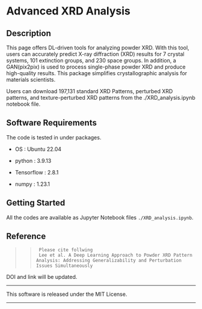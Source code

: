 # Advanced XRD Analysis

## Description

This page offers DL-driven tools for analyzing powder XRD. With this tool, users can accurately predict X-ray diffraction (XRD) results for 7 crystal systems, 101 extinction groups, and 230 space groups. In addition, a GAN(pix2pix) is used to process single-phase powder XRD and produce high-quality results. This package simplifies crystallographic analysis for materials scientists.

Users can download 197,131 standard XRD Patterns, perturbed XRD patterns, and texture-perturbed XRD patterns from the ./XRD_analysis.ipynb notebook file.
 

## Software Requirements

The code is tested in under packages.

* OS : Ubuntu 22.04

* python : 3.9.13

* Tensorflow : 2.8.1

* numpy : 1.23.1


## Getting Started
All the codes are available as Jupyter Notebook files  `./XRD_analysis.ipynb`.

## Reference
>>      Please cite follwing
>>      Lee et al. A Deep Learning Approach to Powder XRD Pattern Analysis: Addressing Generalizability and Perturbation Issues Simultaneously

DOI and link will be updated.


***
This software is released under the MIT License.
***
